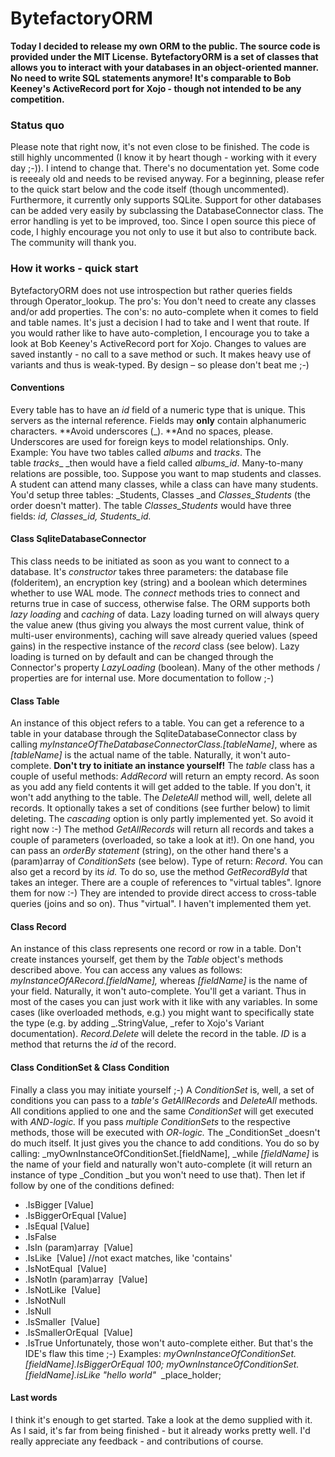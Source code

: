 BytefactoryORM
==============

**Today I decided to release my own ORM to the public. The source code is provided under the MIT License.** **BytefactoryORM is a set of classes that allows you to interact with your databases in an object-oriented manner. No need to write SQL statements anymore! It's comparable to Bob Keeney's ActiveRecord port for Xojo - though not intended to be any competition.**

### Status quo

Please note that right now, it's not even close to be finished. The code is
still highly uncommented (I know it by heart though - working with it every
day ;-)). I intend to change that. There's no documentation yet. Some code is
reeealy old and needs to be revised anyway. For a beginning, please refer to
the quick start below and the code itself (though uncommented). Furthermore,
it currently only supports SQLite. Support for other databases can be added
very easily by subclassing the DatabaseConnector class. The error handling is
yet to be improved, too. Since I open source this piece of code, I highly
encourage you not only to use it but also to contribute back. The community
will thank you.

### How it works - quick start

BytefactoryORM does not use introspection but rather queries fields through
Operator_lookup. The pro's: You don't need to create any classes and/or add
properties. The con's: no auto-complete when it comes to field and table
names. It's just a decision I had to take and I went that route. If you would
rather like to have auto-completion, I encourage you to take a look at Bob
Keeney's ActiveRecord port for Xojo. Changes to values are saved instantly -
no call to a save method or such. It makes heavy use of variants and thus is
weak-typed. By design – so please don't beat me ;-)

#### Conventions

Every table has to have an _id_ field of a numeric type that is unique. This
servers as the internal reference. Fields may **only** contain alphanumeric
characters. **Avoid underscores (_). **And no spaces, please. Underscores are
used for foreign keys to model relationships. Only. Example: You have two
tables called _albums_ and _tracks_. The table _tracks__ _then would have a
field called _albums_id_. Many-to-many relations are possible, too. Suppose
you want to map students and classes. A student can attend many classes, while
a class can have many students. You'd setup three tables: _Students, Classes
_and _Classes_Students_ (the order doesn't matter). The table
_Classes_Students_ would have three fields: _id, Classes_id, Students_id._

#### Class SqliteDatabaseConnector

This class needs to be initiated as soon as you want to connect to a database.
It's _constructor_ takes three parameters: the database file (folderitem), an
encryption key (string) and a boolean which determines whether to use WAL
mode. The _connect_ methods tries to connect and returns true in case of
success, otherwise false. The ORM supports both _lazy loading_ and _caching_
of data. Lazy loading turned on will always query the value anew (thus giving
you always the most current value, think of multi-user environments), caching
will save already queried values (speed gains) in the respective instance of
the _record_ class (see below). Lazy loading is turned on by default and can
be changed through the Connector's property _LazyLoading_ (boolean). Many of
the other methods / properties are for internal use. More documentation to
follow ;-)

#### Class Table

An instance of this object refers to a table. You can get a reference to a
table in your database through the SqliteDatabaseConnector class by calling
_myInstanceOfTheDatabaseConnectorClass.[tableName]_, where as _[tableName]_ is
the actual name of the table. Naturally, it won't auto-complete. **Don't try
to initiate an instance yourself!** The _table_ class has a couple of useful
methods: _AddRecord_ will return an empty record. As soon as you add any field
contents it will get added to the table. If you don't, it won't add anything
to the table. The _DeleteAll_ method will, well, delete all records. It
optionally takes a set of conditions (see further below) to limit deleting.
The _cascading_ option is only partly implemented yet. So avoid it right now
:-) The method _GetAllRecords_ will return all records and takes a couple of
parameters (overloaded, so take a look at it!). On one hand, you can pass an
_orderBy statement_ (string), on the other hand there's a (param)array of
_ConditionSets_ (see below). Type of return: _Record_. You can also get a
record by its _id._ To do so, use the method _GetRecordById_ that takes an
integer. There are a couple of references to "virtual tables". Ignore them for
now :-) They are intended to provide direct access to cross-table queries
(joins and so on). Thus "virtual". I haven't implemented them yet.

#### Class Record

An instance of this class represents one record or row in a table. Don't
create instances yourself, get them by the _Table_ object's methods described
above. You can access any values as follows:
_myInstanceOfARecord.[fieldName],_ whereas _[fieldName]_ is the name of your
field. Naturally, it won't auto-complete. You'll get a variant. Thus in most
of the cases you can just work with it like with any variables. In some cases
(like overloaded methods, e.g.) you might want to specifically state the type
(e.g. by adding _.StringValue, _refer to Xojo's Variant documentation).
_Record.Delete_ will delete the record in the table. _ID_ is a method that
returns the _id_ of the record.

#### Class ConditionSet &amp; Class Condition

Finally a class you may initiate yourself ;-) A _ConditionSet_ is, well, a set
of conditions you can pass to a _table's_ _GetAllRecords_ and _DeleteAll_
methods. All conditions applied to one and the same _ConditionSet_ will get
executed with _AND-logic._ If you pass _multiple_ _ConditionSets_ to the
respective methods, those will be executed with _OR-logic._ The _ConditionSet
_doesn't do much itself. It just gives you the chance to add conditions. You
do so by calling: _myOwnInstanceOfConditionSet.[fieldName], _while
_[fieldName]_ is the name of your field and naturally won't auto-complete (it
will return an instance of type _Condition _but you won't need to use that).
Then let if follow by one of the conditions defined:

  * .IsBigger [Value]
  * .IsBiggerOrEqual [Value]
  * .IsEqual [Value]
  * .IsFalse
  * .IsIn (param)array  [Value]
  * .IsLike  [Value] //not exact matches, like 'contains'
  * .IsNotEqual  [Value]
  * .IsNotIn (param)array  [Value]
  * .IsNotLike  [Value]
  * .IsNotNull
  * .IsNull
  * .IsSmaller  [Value]
  * .IsSmallerOrEqual  [Value]
  * .IsTrue
Unfortunately, those won't auto-complete either. But that's the IDE's flaw
this time ;-) Examples:
_myOwnInstanceOfConditionSet.[fieldName].IsBiggerOrEqual 100;
_myOwnInstanceOfConditionSet.[fieldName].isLike "hello world"__
&nbsp;_place_holder;

#### Last words

I think it's enough to get started. Take a look at the demo supplied with it.
As I said, it's far from being finished - but it already works pretty well.
I'd really appreciate any feedback - and contributions of course. 
